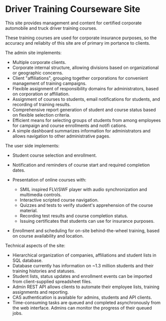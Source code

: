 # Driver Training Courseware Site

This site provides management and content for certified corporate automobile and truck driver training courses.

These training courses are used for corporate insurance purposes, so the accuracy and reliabity of this site are of primary im
portance to clients.

The admin site implements:
- Multiple corporate clients. 
- Corporate internal structure, allowing divisions based on organizational or geographic concerns.
- Client "affiliations", grouping together corporations for convenient management of training campaigns.
- Flexible assignment of responsibility domains for administrators, based on corporation or affiliation.
- Assignment of courses to students, email notifications for students, and recording of training results.
- Comprehensive report generation of student and course status based on flexible selection criteria.
- Efficient means for selecting groups of students from among employees for campaign and course enrollments and notifi
cations.
- A simple dashboard summarizes information for administrators and allows navigation to other administrative pages.
        
The user side implements:
- Student course selection and enrollment.
- Notification and reminders of course start and required completion dates.
- Presentation of online courses with:
  - SMIL inspired FLV/SWF player with audio synchronization and multimedia controls.
  - Interactive scripted course navigation.
  - Quizzes and tests to verify student's apprehension of the course material.
  - Recording test results and course completion status.
  - Issuing certificates that students can use for insurance purposes.
                
- Enrollment and scheduling for on-site behind-the-wheel training, based on course availability and location.
        
Technical aspects of the site:
- Hierarchical organization of companies, affiliations and student lists in SQL database.
- Database currently has information on ~1.3 million students and their training histories and statuses.
- Student lists, status updates and enrollment events can be imported from client-supplied spreadsheet files.
- Admin REST API allows clients to automate their employee lists, training assignments and reporting.
- CAS authentication is available for admins, students and API clients.
- Time-consuming tasks are queued and completed asynchronously from the web interface. Admins can monitor the progress
 of their queued jobs.
